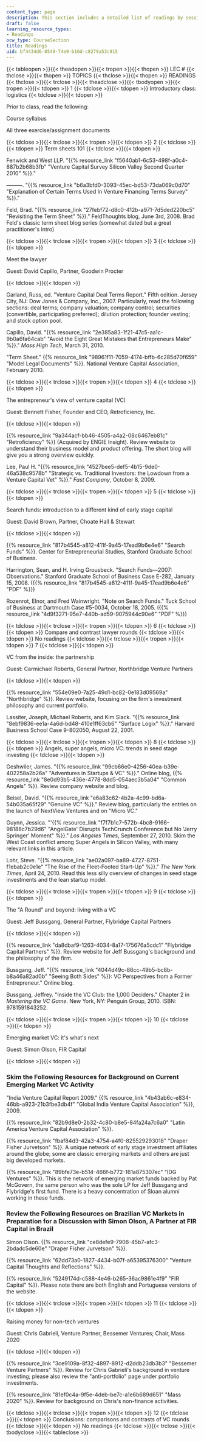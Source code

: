 ```yaml
---
content_type: page
description: This section includes a detailed list of readings by session.
draft: false
learning_resource_types:
- Readings
ocw_type: CourseSection
title: Readings
uid: bf4434d6-8549-74e9-b16d-c8279a53c915
---
```

{{< tableopen >}}{{< theadopen >}}{{< tropen >}}{{< thopen >}}
LEC #
{{< thclose >}}{{< thopen >}}
TOPICS
{{< thclose >}}{{< thopen >}}
READINGS
{{< thclose >}}{{< trclose >}}{{< theadclose >}}{{< tbodyopen >}}{{< tropen >}}{{< tdopen >}}
1
{{< tdclose >}}{{< tdopen >}}
Introductory class: logistics
{{< tdclose >}}{{< tdopen >}}

Prior to class, read the following:

Course syllabus

All three exercise/assignment documents

{{< tdclose >}}{{< trclose >}}{{< tropen >}}{{< tdopen >}}
2
{{< tdclose >}}{{< tdopen >}}
Term sheets 101
{{< tdclose >}}{{< tdopen >}}

Fenwick and West LLP. "{{% resource_link "f5640ab1-6c53-498f-a0c4-887b2b68b3fb" "Venture Capital Survey Silicon Valley Second Quarter 2010" %}}."

———. "{{% resource_link "b6a3bfd0-3093-45ec-bd53-73da069c0d70" "Explanation of Certain Terms Used In Venture Financing Terms Survey" %}}."

Feld, Brad. "{{% resource_link "27febf72-d8c0-412b-a971-7d5ded220bc5" "Revisiting the Term Sheet" %}}." FeldThoughts blog, June 3rd, 2008. Brad Feld's classic term sheet blog series (somewhat dated but a great practitioner's intro)

{{< tdclose >}}{{< trclose >}}{{< tropen >}}{{< tdopen >}}
3
{{< tdclose >}}{{< tdopen >}}

Meet the lawyer

Guest: David Capillo, Partner, Goodwin Procter

{{< tdclose >}}{{< tdopen >}}

Garland, Russ, ed. "Venture Capital Deal Terms Report." Fifth edition. Jersey City, NJ: Dow Jones & Company, Inc., 2007. Particularly, read the following sections: deal terms; company valuation; company control; securities (convertible, participating preferred); dilution protection; founder vesting; and stock option pool.

Capillo, David. "{{% resource_link "2e385a83-1f21-47c5-aa1c-9b0a6fa64cab" "Avoid the Eight Great Mistakes that Entrepreneurs Make" %}}." _Mass High Tech_, March 31, 2010.

"Term Sheet." {{% resource_link "98961f11-7059-4174-bffb-6c285d70f659" "Model Legal Documents" %}}. National Venture Capital Association, February 2010.

{{< tdclose >}}{{< trclose >}}{{< tropen >}}{{< tdopen >}}
4
{{< tdclose >}}{{< tdopen >}}

The entrepreneur's view of venture capital (VC)

Guest: Bennett Fisher, Founder and CEO, Retroficiency, Inc.

{{< tdclose >}}{{< tdopen >}}

{{% resource_link "9a344acf-bb46-4505-a4a2-08c6467eb81c" "Retroficiency" %}} (Acquired by ENGIE Insight). Review website to understand their business model and product offering. The short blog will give you a strong overview quickly.

Lee, Paul H. "{{% resource_link "4527bee5-def5-4b15-9de0-46a538c9578b" "Strategic vs. Traditional Investors: the Lowdown from a Venture Capital Vet" %}}." _Fast Company_, October 8, 2009.

{{< tdclose >}}{{< trclose >}}{{< tropen >}}{{< tdopen >}}
5
{{< tdclose >}}{{< tdopen >}}

Search funds: introduction to a different kind of early stage capital

Guest: David Brown, Partner, Choate Hall & Stewart

{{< tdclose >}}{{< tdopen >}}

{{% resource_link "817b4545-a812-411f-9a45-17ead9b6e4e6" "Search Funds" %}}. Center for Entrepreneurial Studies, Stanford Graduate School of Business.

Harrington, Sean, and H. Irving Grousbeck. "Search Funds—2007: Observations." Stanford Graduate School of Business Case E-282, January 15, 2008. ({{% resource_link "817b4545-a812-411f-9a45-17ead9b6e4e6" "PDF" %}})

Rozenrot, Elnor, and Fred Wainwright. "Note on Search Funds." Tuck School of Business at Dartmouth Case #5-0034, October 18, 2005. ({{% resource_link "4d9f3271-95e7-440b-ad59-9075944c90e6" "PDF" %}})

{{< tdclose >}}{{< trclose >}}{{< tropen >}}{{< tdopen >}}
6
{{< tdclose >}}{{< tdopen >}}
Compare and contrast lawyer rounds
{{< tdclose >}}{{< tdopen >}}
No readings
{{< tdclose >}}{{< trclose >}}{{< tropen >}}{{< tdopen >}}
7
{{< tdclose >}}{{< tdopen >}}

VC from the inside: the partnership

Guest: Carmichael Roberts, General Partner, Northbridge Venture Partners

{{< tdclose >}}{{< tdopen >}}

{{% resource_link "554e09e0-7a25-49d1-bc82-0e183d09569a" "Northbridge" %}}. Review website, focusing on the firm's investment philosophy and current portfolio.

Lassiter, Joseph, Michael Roberts, and Kim Slack. "{{% resource_link "8ebf9836-ee1a-4a6d-bd48-410e1ff63cb6" "Surface Logix" %}}." Harvard Business School Case 9-802050, August 22, 2001.

{{< tdclose >}}{{< trclose >}}{{< tropen >}}{{< tdopen >}}
8
{{< tdclose >}}{{< tdopen >}}
Angels, super angels, micro VC: trends in seed stage investing
{{< tdclose >}}{{< tdopen >}}

Geshwiler, James. "{{% resource_link "99cb66e0-4256-40ea-b39e-402258a2b26a" "Adventures in Startups & VC" %}}." Online blog, {{% resource_link "8e0d93b5-436e-4778-8dd5-054aec3b5a04" "Common Angels" %}}. Review company website and blog.

Beisel, David. "{{% resource_link "e6a83c62-4b2a-4c99-bd6a-54b035a65f29" "Genuine VC" %}}." Review blog, particularly the entries on the launch of NextView Ventures and on "Micro VC."

Guynn, Jessica. "'{{% resource_link "f7f7b1c7-572b-4bc8-9166-98188c7b29d6" "AngelGate' Disrupts TechCrunch Conference but No 'Jerry Springer' Moment" %}}." _Los Angeles Times_, September 27, 2010. Skim the West Coast conflict among Super Angels in Silicon Valley, with many relevant links in this article.

Lohr, Steve. "{{% resource_link "ae02a097-ba89-4727-8751-f1ebab2c0e1e" "The Rise of the Fleet-Footed Start-Up" %}}." _The New York Times_, April 24, 2010. Read this less silly overview of changes in seed stage investments and the lean startup model.

{{< tdclose >}}{{< trclose >}}{{< tropen >}}{{< tdopen >}}
9
{{< tdclose >}}{{< tdopen >}}

The "A Round" and beyond: living with a VC

Guest: Jeff Bussgang, General Partner, Flybridge Capital Partners

{{< tdclose >}}{{< tdopen >}}

{{% resource_link "da8dbaf9-1263-4034-8a17-175676a5cdc1" "Flybridge Capital Partners" %}}. Review website for Jeff Bussgang's background and the philosophy of the firm.

Bussgang, Jeff. "{{% resource_link "4044d49c-86cc-49b5-bc8b-b8a46a82ad0b" "Seeing Both Sides" %}}: VC Perspectives from a Former Entrepreneur." Online blog.

Bussgang, Jeffrey. "Inside the VC Club: the 1,000 Deciders." Chapter 2 in _Mastering the VC Game_. New York, NY: Penguin Group, 2010. ISBN: 9781591843252.

{{< tdclose >}}{{< trclose >}}{{< tropen >}}{{< tdopen >}}
10
{{< tdclose >}}{{< tdopen >}}

Emerging market VC: it's what's next

Guest: Simon Olson, FIR Capital

{{< tdclose >}}{{< tdopen >}}

### Skim the Following Resources for Background on Current Emerging Market VC Activity

"India Venture Capital Report 2009." {{% resource_link "4b43ab6c-e834-46bb-a923-21b3fbe3db4f" "Global India Venture Capital Association" %}}, 2009.

{{% resource_link "82b9d8e0-2b32-4c80-b8e5-84fa24a7c6a0" "Latin America Venture Capital Association" %}}.

{{% resource_link "fbaf84d3-42a3-4754-a4f0-825529293018" "Draper Fisher Jurvetson" %}}. A unique network of early stage investment affiliates around the globe; some are classic emerging markets and others are just big developed markets.

{{% resource_link "89bfe73e-b514-466f-b772-161a875307ec" "IDG Ventures" %}}. This is the network of emerging market funds backed by Pat McGovern, the same person who was the sole LP for Jeff Bussgang and Flybridge's first fund. There is a heavy concentration of Sloan alumni working in these funds.

### Review the Following Resources on Brazilian VC Markets in Preparation for a Discussion with Simon Olson, A Partner at FIR Capital in Brazil

Simon Olson. {{% resource_link "ce8defe9-7906-45b7-afc3-2bdadc5de60e" "Draper Fisher Jurvetson" %}}.

{{% resource_link "62dd73a0-1827-4434-b07f-a65395376300" "Venture Capital Thoughts and Reflections" %}}.

{{% resource_link "5249174d-c588-4e46-b265-36ac9861e4f9" "FIR Capital" %}}. Please note there are both English and Portuguese versions of the website.

{{< tdclose >}}{{< trclose >}}{{< tropen >}}{{< tdopen >}}
11
{{< tdclose >}}{{< tdopen >}}

Raising money for non-tech ventures

Guest: Chris Gabrieli, Venture Partner, Bessemer Ventures; Chair, Mass 2020

{{< tdclose >}}{{< tdopen >}}

{{% resource_link "3ce9109a-8f32-4897-8912-d2ddb23db3b3" "Bessemer Venture Partners" %}}. Review for Chris Gabrieli's background in venture investing; please also review the "anti-portfolio" page under portfolio investments.

{{% resource_link "81ef0c4a-9f5e-4deb-be7c-a1e6b689d651" "Mass 2020" %}}. Review for background on Chris's non-finance activities.

{{< tdclose >}}{{< trclose >}}{{< tropen >}}{{< tdopen >}}
12
{{< tdclose >}}{{< tdopen >}}
Conclusions: comparisons and contrasts of VC rounds
{{< tdclose >}}{{< tdopen >}}
No readings
{{< tdclose >}}{{< trclose >}}{{< tbodyclose >}}{{< tableclose >}}